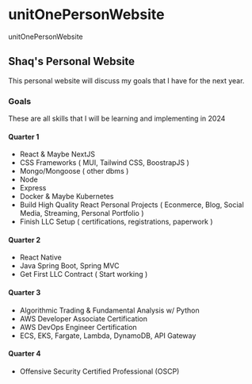 # unitOnePersonWebsite
unitOnePersonWebsite

## Shaq's Personal Website 
This personal website will discuss my goals that I have for the next year.

### Goals 
These are all skills that I will be learning and implementing in 2024

#### Quarter 1
- React & Maybe NextJS
- CSS Frameworks ( MUI, Tailwind CSS, BoostrapJS )
- Mongo/Mongoose ( other dbms )
- Node
- Express 
- Docker & Maybe Kubernetes
- Build High Quality React Personal Projects ( Econmerce, Blog, Social Media, Streaming, Personal Portfolio )
- Finish LLC Setup ( certifications, registrations, paperwork )


#### Quarter 2
- React Native
- Java Spring Boot, Spring MVC
- Get First LLC Contract ( Start working )

#### Quarter 3
- Algorithmic Trading & Fundamental Analysis w/ Python
- AWS Developer Associate Certification
- AWS DevOps Engineer Certification 
- ECS, EKS, Fargate, Lambda, DynamoDB, API Gateway

#### Quarter 4
- Offensive Security Certified Professional (OSCP)

